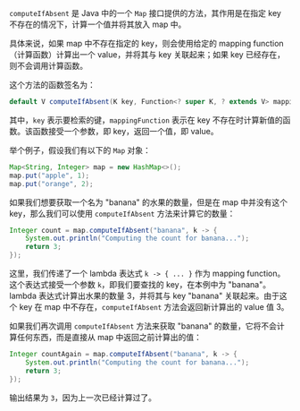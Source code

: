 `computeIfAbsent` 是 Java 中的一个 `Map` 接口提供的方法，其作用是在指定 key 不存在的情况下，计算一个值并将其放入 map 中。

具体来说，如果 map 中不存在指定的 key，则会使用给定的 mapping function（计算函数）计算出一个 value，并将其与 key 关联起来；如果 key 已经存在，则不会调用计算函数。

这个方法的函数签名为：

```java
default V computeIfAbsent(K key, Function<? super K, ? extends V> mappingFunction)
```

其中，`key` 表示要检索的键，`mappingFunction` 表示在 key 不存在时计算新值的函数。该函数接受一个参数，即 key，返回一个值，即 value。

举个例子，假设我们有以下的 `Map` 对象：

```java
Map<String, Integer> map = new HashMap<>();
map.put("apple", 1);
map.put("orange", 2);
```

如果我们想要获取一个名为 "banana" 的水果的数量，但是在 map 中并没有这个 key，那么我们可以使用 `computeIfAbsent` 方法来计算它的数量：

```java
Integer count = map.computeIfAbsent("banana", k -> {
    System.out.println("Computing the count for banana...");
    return 3;
});
```

这里，我们传递了一个 lambda 表达式 `k -> { ... }` 作为 mapping function。这个表达式接受一个参数 `k`，即我们要查找的 key，在本例中为 "banana"。lambda 表达式计算出水果的数量 3，并将其与 key "banana" 关联起来。由于这个 key 在 map 中不存在，`computeIfAbsent` 方法会返回新计算出的 value 值 3。

如果我们再次调用 `computeIfAbsent` 方法来获取 "banana" 的数量，它将不会计算任何东西，而是直接从 map 中返回之前计算出的值：

```java
Integer countAgain = map.computeIfAbsent("banana", k -> {
    System.out.println("Computing the count for banana...");
    return 3;
});
```

输出结果为 `3`，因为上一次已经计算过了。